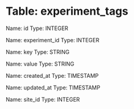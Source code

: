 Table: experiment_tags
======================

Name: id
Type: INTEGER

Name: experiment_id
Type: INTEGER

Name: key
Type: STRING

Name: value
Type: STRING

Name: created_at
Type: TIMESTAMP

Name: updated_at
Type: TIMESTAMP

Name: site_id
Type: INTEGER

